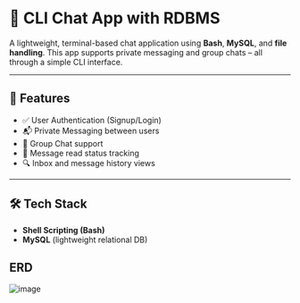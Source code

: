 # 💬 CLI Chat App with RDBMS

A lightweight, terminal-based chat application using **Bash**, **MySQL**, and **file handling**. This app supports private messaging and group chats – all through a simple CLI interface.

---

## 📌 Features

- ✅ User Authentication (Signup/Login)
- 📬 Private Messaging between users
- 👥 Group Chat support
- 🧾 Message read status tracking
- 🔍 Inbox and message history views

---

## 🛠️ Tech Stack

- **Shell Scripting (Bash)**
- **MySQL** (lightweight relational DB)

## ERD

![image](https://github.com/user-attachments/assets/4aeed7e9-dabc-4bd3-9558-ccba8e48303e)
